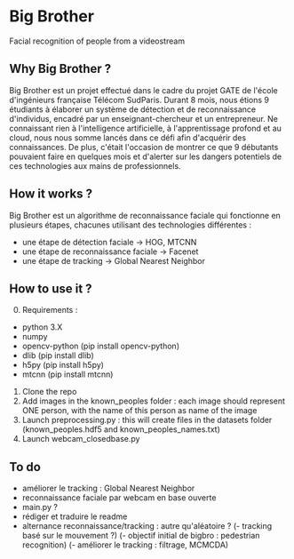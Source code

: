 # Big Brother
Facial recognition of people from a videostream

## Why Big Brother ?
Big Brother est un projet effectué dans le cadre du projet GATE de l'école d'ingénieurs française Télécom SudParis. Durant 8 mois, nous étions 9 étudiants à élaborer un système de détection et de reconnaissance d'individus, encadré par un enseignant-chercheur et un entrepreneur. Ne connaissant rien à l'intelligence artificielle, à l'apprentissage profond et au cloud, nous nous somme lancés dans ce défi afin d'acquérir des connaissances. De plus, c'était l'occasion de montrer ce que 9 débutants pouvaient faire en quelques mois et d'alerter sur les dangers potentiels de ces technologies aux mains de professionnels.

## How it works ?
Big Brother est un algorithme de reconnaissance faciale qui fonctionne en plusieurs étapes, chacunes utilisant des technologies différentes :
- une étape de détection faciale -> HOG, MTCNN
- une étape de reconnaissance faciale -> Facenet
- une étape de tracking -> Global Nearest Neighbor

## How to use it ?
0. Requirements :
- python 3.X
- numpy
- opencv-python (pip install opencv-python)
- dlib (pip install dlib)
- h5py (pip install h5py)
- mtcnn (pip install mtcnn)
1. Clone the repo
2. Add images in the known_peoples folder : each image should represent ONE person, with the name of this person as name of the image
3. Launch preprocessing.py : this will create files in the datasets folder (known_peoples.hdf5 and known_peoples_names.txt)
4. Launch webcam_closedbase.py

## To do
- améliorer le tracking : Global Nearest Neighbor
- reconnaissance faciale par webcam en base ouverte
- main.py ?
- rédiger et traduire le readme
- alternance reconnaissance/tracking : autre qu'aléatoire ?
(- tracking basé sur le mouvement ?)
(- objectif initial de bigbro : pedestrian recognition)
(- améliorer le tracking : filtrage, MCMCDA)
